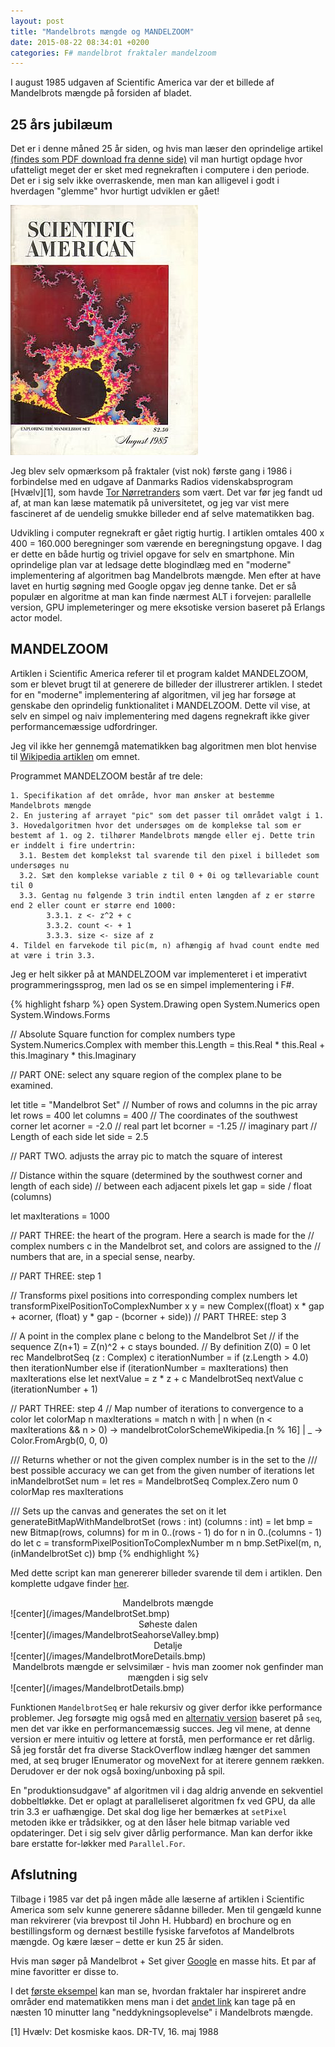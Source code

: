 ```yaml
---
layout: post
title: "Mandelbrots mængde og MANDELZOOM"
date: 2015-08-22 08:34:01 +0200
categories: F# mandelbrot fraktaler mandelzoom
---
```


I august 1985 udgaven af Scientific America var der et billede af Mandelbrots mængde på forsiden af bladet. 

<!--more-->

## 25 års jubilæum
Det er i denne måned 25 år siden, og hvis man læser den oprindelige artikel [(findes som PDF download fra denne side)](http://www.scientificamerican.com/article/mandelbrot-set/) vil man hurtigt opdage hvor ufatteligt meget der er sket med regnekraften i computere i den periode. Det er i sig selv ikke overraskende, men man kan alligevel i godt i hverdagen "glemme" hvor hurtigt udviklen er gået!

![center](/images/scientificAmericaAugust1985.jpeg)
 
Jeg blev selv opmærksom på fraktaler (vist nok) første gang i 1986 i forbindelse med en udgave af Danmarks Radios videnskabsprogram [Hvælv][1], som havde [Tor Nørretranders](https://twitter.com/norretranders) som vært. Det var før jeg fandt ud af, at man kan læse matematik på universitetet, og jeg var vist mere fascineret af de uendelig smukke billeder end af selve matematikken bag.
 
Udvikling i computer regnekraft er gået rigtig hurtig. I artiklen omtales 400 x 400 = 160.000 beregninger som værende en beregningstung opgave. I dag er dette en både hurtig og triviel opgave for selv en smartphone.
Min oprindelige plan var at ledsage dette blogindlæg med en "moderne" implementering af algoritmen bag Mandelbrots mængde. Men efter at have lavet en hurtig søgning med Google opgav jeg denne tanke. Det er så populær en algoritme at man kan finde nærmest ALT i forvejen: parallelle version, GPU implemeteringer og mere eksotiske version baseret på Erlangs actor model.

## MANDELZOOM
Artiklen i Scientific America referer til et program kaldet MANDELZOOM, som er blevet brugt til at generere de billeder der illustrerer artiklen.
I stedet for en "moderne" implementering af algoritmen, vil jeg har forsøge at genskabe den oprindelig funktionalitet i MANDELZOOM. Dette vil vise, at selv en simpel og naiv implementering med dagens regnekraft ikke giver performancemæssige udfordringer.

Jeg vil ikke her gennemgå matematikken bag algoritmen men blot henvise til [Wikipedia artiklen](https://en.wikipedia.org/wiki/Mandelbrot_set) om emnet.
 
Programmet MANDELZOOM består af tre dele:

    1. Specifikation af det område, hvor man ønsker at bestemme Mandelbrots mængde
    2. En justering af arrayet "pic" som det passer til området valgt i 1.
    3. Hovedalgoritmen hvor det undersøges om de komplekse tal som er bestemt af 1. og 2. tilhører Mandelbrots mængde eller ej. Dette trin er inddelt i fire undertrin:
      3.1. Bestem det komplekst tal svarende til den pixel i billedet som undersøges nu
      3.2. Sæt den komplekse variable z til 0 + 0i og tællevariable count til 0
      3.3. Gentag nu følgende 3 trin indtil enten længden af z er større end 2 eller count er større end 1000:
            3.3.1. z <- z^2 + c
            3.3.2. count <- + 1
            3.3.3. size <- size af z
    4. Tildel en farvekode til pic(m, n) afhængig af hvad count endte med at være i trin 3.3.

Jeg er helt sikker på at MANDELZOOM var implementeret i et imperativt programmeringssprog, men lad os se en simpel implementering i F#. 
 
{% highlight fsharp %}
open System.Drawing
open System.Numerics
open System.Windows.Forms

// Absolute Square function for complex numbers
type System.Numerics.Complex with
  member this.Length = this.Real * this.Real + this.Imaginary * this.Imaginary

// PART ONE: select any square region of the complex plane to be examined.

let title = "Mandelbrot Set"
// Number of rows and columns in the pic array 
let rows = 400
let columns = 400
// The coordinates of the southwest corner 
let acorner = -2.0 // real part
let bcorner = -1.25 // imaginary part
// Length of each side
let side = 2.5 

// PART TWO. adjusts the array pic to match the square of interest 

// Distance within the square (determined by the southwest corner and length of each side)
// between each adjacent pixels
let gap = side / float (columns)

let maxIterations = 1000

// PART THREE: the heart of the program. Here a search is made for the
// complex numbers c in the Mandelbrot set, and colors are assigned to the // numbers that are, in a special sense, nearby.

// PART THREE: step 1

// Transforms pixel positions into corresponding complex numbers
let transformPixelPositionToComplexNumber x y = 
  new Complex((float) x * gap + acorner, (float) y * gap - (bcorner + side))
// PART THREE: step 3

// A point in the complex plane c belong to the Mandelbrot Set 
// if the sequence Z(n+1) = Z(n)^2 + c stays bounded. 
// By definition Z(0) = 0
let rec MandelbrotSeq (z : Complex) c iterationNumber = 
  if (z.Length > 4.0) then iterationNumber
  else if (iterationNumber = maxIterations) then maxIterations
  else 
    let nextValue = z * z + c
    MandelbrotSeq nextValue c (iterationNumber + 1)

// PART THREE: step 4
// Map number of iterations to convergence to a color
let colorMap n maxIterations = 
  match n with
  | n when (n < maxIterations && n > 0) -> mandelbrotColorSchemeWikipedia.[n % 16]
  | _ -> Color.FromArgb(0, 0, 0)

/// Returns whether or not the given complex number is in the set to the
/// best possible accuracy we can get from the given number of iterations
let inMandelbrotSet num = 
  let res = MandelbrotSeq Complex.Zero num 0 
  colorMap res maxIterations

/// Sets up the canvas and generates the set on it
let generateBitMapWithMandelbrotSet (rows : int) (columns : int) = 
  let bmp = new Bitmap(rows, columns)
  for m in 0..(rows - 1) do
    for n in 0..(columns - 1) do
      let c = transformPixelPositionToComplexNumber m n
      bmp.SetPixel(m, n, (inMandelbrotSet c))
  bmp
{% endhighlight %}

Med dette script kan man genererer billeder svarende til dem i artiklen. Den komplette udgave finder [her](https://gist.github.com/carsten-j/7827b2fe791726b23c74#file-mandelzoom-fsx).

<center>Mandelbrots mængde</center>
![center](/images/MandelbrotSet.bmp)
<center>Søheste dalen</center>
![center](/images/MandelbrotSeahorseValley.bmp)
<center>Detalje</center>
![center](/images/MandelbrotMoreDetails.bmp)
<center>Mandelbrots mængde er selvsimilær - hvis man zoomer nok genfinder man mængden i sig selv</center>
![center](/images/MandelbrotDetails.bmp)

Funktionen `MandelbrotSeq` er hale rekursiv og giver derfor ikke performance problemer. Jeg forsøgte mig også med en [alternativ version](https://gist.github.com/carsten-j/b97b62c5bc39136426ec#file-mandelzoomalt-fsx) baseret på `seq`, men det var ikke en performancemæssig succes. Jeg vil mene, at denne version er mere intuitiv og lettere at forstå, men performance er ret dårlig. Så jeg forstår det fra diverse StackOverflow indlæg hænger det sammen med, at seq bruger IEnumerator og moveNext for at iterere gennem rækken. Derudover er der nok også boxing/unboxing på spil. 

En "produktionsudgave" af algoritmen vil i dag aldrig anvende en sekventiel dobbeltløkke. Det er oplagt at paralleliseret algoritmen fx ved GPU, da alle trin 3.3 er uafhængige. Det skal dog lige her bemærkes at `setPixel` metoden ikke er trådsikker, og at den låser hele bitmap variable ved opdateringer. Det i sig selv giver dårlig performance. Man kan derfor ikke bare erstatte for-løkker med `Parallel.For`.

## Afslutning
Tilbage i 1985 var det på ingen måde alle læserne af artiklen i Scientific America som selv kunne generere sådanne billeder. Men til gengæld kunne man rekvirerer (via brevpost til John H. Hubbard) en brochure og en bestillingsform og dernæst bestille fysiske farvefotos af Mandelbrots mængde. Og kære læser – dette er kun 25 år siden.
 
Hvis man søger på Mandelbrot + Set giver [Google](https://www.google.com/search?q=mandelbrot+set) en masse hits. Et par af mine favoritter er disse to.
 
I det [første eksempel](https://thecreatorsproject.vice.com/blog/fractal-formations-imagine-a-futuristic-urban-sprawl) kan man se, hvordan fraktaler har inspireret andre områder end matematikken mens man i det [andet link](https://vimeo.com/1908224) kan tage på en næsten 10 minutter lang "neddykningsoplevelse" i Mandelbrots mængde.

[1] Hvælv: Det kosmiske kaos. DR-TV, 16. maj 1988

